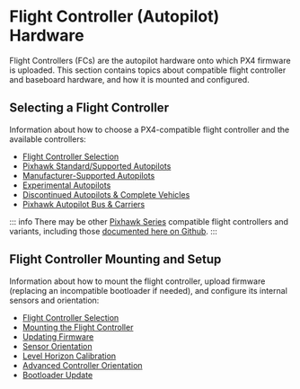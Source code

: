 # Flight Controller (Autopilot) Hardware

Flight Controllers (FCs) are the autopilot hardware onto which PX4 firmware is uploaded. This section contains topics about compatible flight controller and baseboard hardware, and how it is mounted and configured.

## Selecting a Flight Controller

Information about how to choose a PX4-compatible flight controller and the available controllers:

- [Flight Controller Selection](../getting_started/flight_controller_selection.md)
- [Pixhawk Standard/Supported Autopilots](../flight_controller/autopilot_pixhawk_standard.md)
- [Manufacturer-Supported Autopilots](../flight_controller/autopilot_manufacturer_supported.md)
- [Experimental Autopilots](../flight_controller/autopilot_experimental.md)
- [Discontinued Autopilots & Complete Vehicles](../flight_controller/autopilot_discontinued.md)
- [Pixhawk Autopilot Bus & Carriers](../flight_controller/pixhawk_autopilot_bus.md)

::: info There may be other [Pixhawk Series](../flight_controller/pixhawk_series.md) compatible flight controllers and variants, including those [documented here on Github](https://github.com/PX4/PX4-Autopilot/#supported-hardware).
:::

## Flight Controller Mounting and Setup

Information about how to mount the flight controller, upload firmware (replacing an incompatible bootloader if needed), and configure its internal sensors and orientation:

- [Flight Controller Selection](../getting_started/flight_controller_selection.md)
- [Mounting the Flight Controller](../assembly/mount_and_orient_controller.md)
- [Updating Firmware](../config/firmware.md)
- [Sensor Orientation](../config/flight_controller_orientation.md)
- [Level Horizon Calibration](../config/level_horizon_calibration.md)
- [Advanced Controller Orientation](../advanced_config/advanced_flight_controller_orientation_leveling.md)
- [Bootloader Update](../advanced_config/bootloader_update.md)
